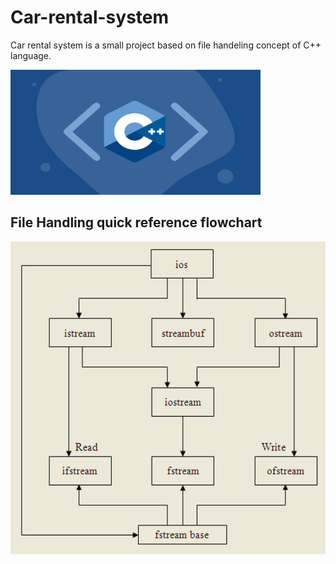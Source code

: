 # Car-rental-system
Car rental system is a small project based on file handeling concept of C++ language.

<img src="https://github.com/Atharva-Parikh/Car-rental-system-cpp/blob/main/images/6038586442907648.png" alt="C++" width="400" height="200">

## File Handling quick reference flowchart
<img src="https://github.com/Atharva-Parikh/Car-rental-system-cpp/blob/main/images/filehandling.png" alt="C++" width="550" height="500">
